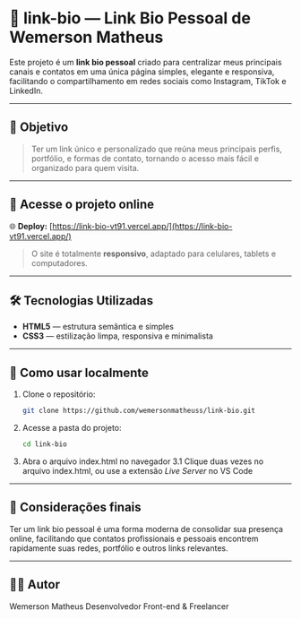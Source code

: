 # 🔗 link-bio — Link Bio Pessoal de Wemerson Matheus

Este projeto é um **link bio pessoal** criado para centralizar meus principais canais e contatos em uma única página simples, elegante e responsiva, facilitando o compartilhamento em redes sociais como Instagram, TikTok e LinkedIn.

---

## 📌 Objetivo

> Ter um link único e personalizado que reúna meus principais perfis, portfólio, e formas de contato, tornando o acesso mais fácil e organizado para quem visita.

---

## 🔗 Acesse o projeto online

🌐 **Deploy:** [https://link-bio-vt91.vercel.app/](https://link-bio-vt91.vercel.app/)

> O site é totalmente **responsivo**, adaptado para celulares, tablets e computadores.

---

## 🛠 Tecnologias Utilizadas

- **HTML5** — estrutura semântica e simples
- **CSS3** — estilização limpa, responsiva e minimalista

---

## 🚀 Como usar localmente

1. Clone o repositório:
   ```bash
   git clone https://github.com/wemersonmatheuss/link-bio.git

2. Acesse a pasta do projeto:
   ```bash
   cd link-bio

3. Abra o arquivo index.html no navegador
   3.1 Clique duas vezes no arquivo index.html, ou use a extensão *Live Server* no VS Code

---

## 💬 Considerações finais
Ter um link bio pessoal é uma forma moderna de consolidar sua presença online, facilitando que contatos profissionais e pessoais encontrem rapidamente suas redes, portfólio e outros links relevantes.

---

## 👨‍💻 Autor
Wemerson Matheus
Desenvolvedor Front-end & Freelancer
